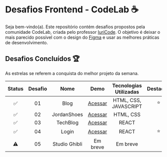 <div>
 <h1>Desafios Frontend - CodeLab ☕</h1>
</div>

<p>Seja bem-vindo(a). Este repositório contém desafios propostos pela comunidade CodeLab, criada pelo professor <a href="https://github.com/iuricode" target="_blank">IuriCode</a>. O objetivo é deixar o mais parecido possível com o design do <a href="https://www.figma.com/design/Yb9IBH56g7T1hdIyZ3BMNO/Desafios---CodeLab?node-id=5854-2&t=wBt6fiunEww4ROTZ-0" target="_blank">Figma</a> e usar as melhores práticas de desenvolvimento.</p> 

## Desafios Concluídos 🏆

As estrelas se referem a conquista do melhor projeto da semana.

| Status | Desafio | Nome | Demo | Tecnologias Utilizadas | Destaque
:------: | :-----: | :--: | :--: | :-----: | :-----:
✅ | 01 | Blog | <a href="https://blog-codelab.netlify.app/" target="_blank">Acessar</a> | HTML, CSS, JAVASCRIPT | ⭐
✅ | 02 | JordanShoes | <a href="https://jordanshoes-store.netlify.app/" target="_blank">Acessar</a> | HTML, CSS
✅ | 03 | TechBlog | <a href="https://tech-blog-psi-nine.vercel.app/" target="_blank">Acessar</a> | REACT
✅ | 04 | Login | <a href="https://login-drab-ten.vercel.app/" target="_blank">Acessar</a> | REACT | ⭐
⚠️ | 05 | Studio Ghibli | Em breve | Em breve
